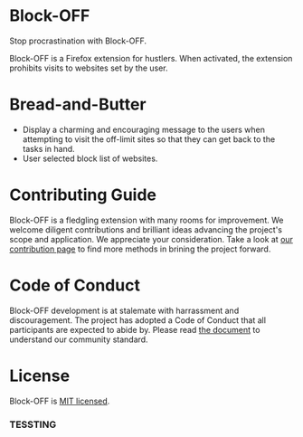 # Block-OFF

Stop procrastination with Block-OFF.

Block-OFF is a Firefox extension for hustlers.
When activated, the extension prohibits visits to websites set by the user.

# Bread-and-Butter

-   Display a charming and encouraging message to the users when attempting to visit the off-limit sites so that they can get back to the tasks in hand.
-   User selected block list of websites.

# Contributing Guide

Block-OFF is a fledgling extension with many rooms for improvement. We welcome diligent contributions and brilliant ideas advancing the project's scope and application. We appreciate your consideration.
Take a look at [our contribution page](https://github.com/ossd-sp22/block-off/blob/main/CONTRIBUTING.md) to find more methods in brining the project forward.

# Code of Conduct

Block-OFF development is at stalemate with harrassment and discouragement. The project has adopted a Code of Conduct that all participants are expected to abide by. Please read [the document](https://github.com/ossd-sp22/block-off/blob/main/CODE_OF_CONDUCT.md) to understand our community standard.

# License

Block-OFF is [MIT licensed](https://github.com/ossd-sp22/block-off/blob/main/LICENSE).

### TESSTING
